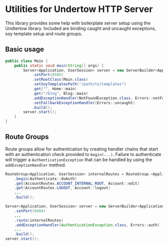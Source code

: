 # Utilities for Undertow HTTP Server

This library provides some help with boilerplate server setup using the Undtertow library. Included are
binding caught and uncaught exceptions, soy template setup and route groups. 

## Basic usage

```java
public class Main {
    public static void main(String[] args) {
        Server<Application, UserSession> server = new ServerBuilder<Application, UserSession>(Application::new)
            .setPort(8585)
            .setRootClass(Main.class)
            .setSoyTemplatesPath("/path/to/templates")
            .get("", Home::main)
            .get("/blog", Blog::main)
            .addExceptionHandler(NotFoundException.class, Errors::notFound)
            .setFallbackExceptionHandler(Errors::uncaught)
            .build();
        server.start();
    }
}
```

## Route Groups

Route groups allow for authentication by creating handler chains that start with an 
authentication check provided to `begin(...)`. Failure to authenticate will trigger a
`AuthenticationException` that can be handled by using the `addExceptionHandler` method.

```java
RouteGroup<Application, UserSession> internalRoutes = RouteGroup.<Application, UserSession>builder()
    .begin(Authenticate::doAuth)
    .get(AccountRoutes.ACCOUNT_INTERNAL_ROOT, Account::edit)
    .get(AccountRoutes.LOGOUT, Account::logout)
    ...
    .build();

Server<Application, UserSession> server = new ServerBuilder<Application, UserSession>(Application::new)
    .setPort(8484)
    ...
    .route(internalRoutes)
    .addExceptionHandler(AuthenticationException.class, Errors::auth)
    ...
    .build();
server.start();
```